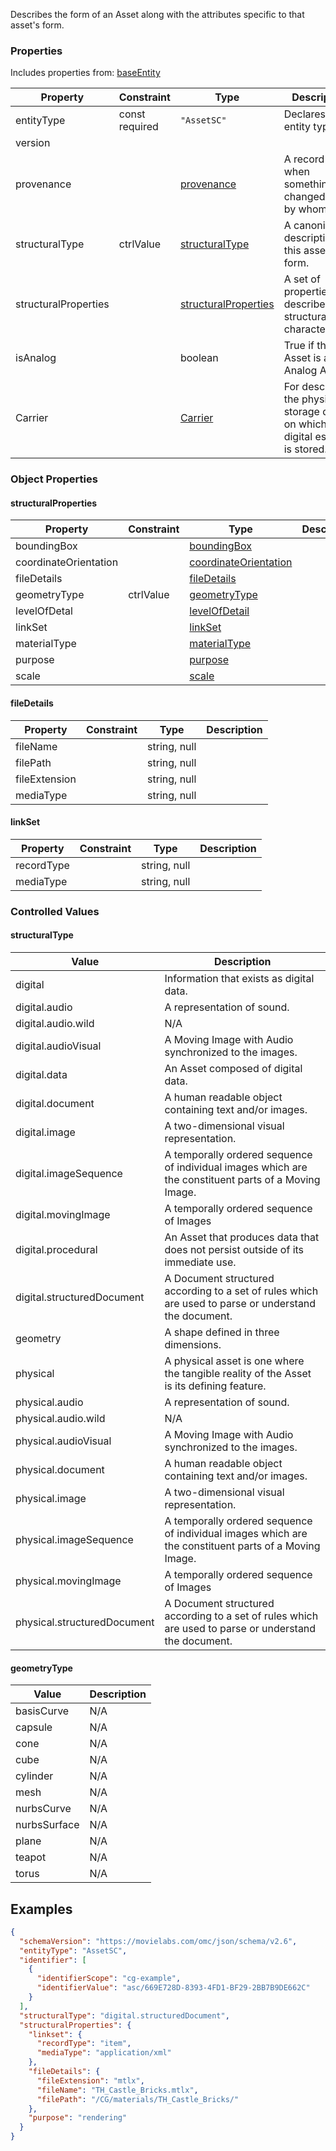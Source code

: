 Describes the form of an Asset along with the attributes specific to that asset's form.
### Properties
Includes properties from: [baseEntity](../core/baseEntity.md)

| Property             | Constraint        | Type                                           | Description                                                                        |
| -------------------- | ----------------- | ---------------------------------------------- | ---------------------------------------------------------------------------------- |
| entityType           | const<br>required | `"AssetSC"`                                    | Declares the entity type.                                                          |
| version              |                   |                                                |                                                                                    |
| provenance           |                   | [provenance](../Utility/Utility.md#provenance) | A record of when something was changed and by whom.                                |
| structuralType       | ctrlValue         | [structuralType](#structuralType)              | A canonical description of this assets form.                                       |
| structuralProperties |                   | [structuralProperties](#structuralProperties)  | A set of properties that describe the structural characteristics.                  |
| isAnalog             |                   | boolean                                        | True if the Asset is an Analog Asset.                                              |
| Carrier              |                   | [Carrier](../Infrastructure/Infrastructure.md) | For describing the physical storage device on which the digital essence is stored. |

### Object Properties

#### structuralProperties

| Property              | Constraint | Type                                                                 | Description |
| --------------------- | ---------- | -------------------------------------------------------------------- | ----------- |
| boundingBox           |            | [boundingBox](../Utility/Utility.md#boundingBox)                     |             |
| coordinateOrientation |            | [coordinateOrientation](../Utility/Utility.md#coordinateOrientation) |             |
| fileDetails           |            | [fileDetails](#fileDetails)                                          |             |
| geometryType          | ctrlValue  | [geometryType](#geometryType)                                        |             |
| levelOfDetal          |            | [levelOfDetail](../Utility/Utility.md#levelOfDetail)                 |             |
| linkSet               |            | [linkSet](#linkSet)                                                  |             |
| materialType          |            | [materialType](../Utility/Utility.md#materialType)                   |             |
| purpose               |            | [purpose](../Utility/Utility.md#purpose)                             |             |
| scale                 |            | [scale](../Utility/Utility.md#scale)                                 |             |

#### fileDetails
| Property      | Constraint | Type         | Description |
| ------------- | ---------- | ------------ | ----------- |
| fileName      |            | string, null |             |
| filePath      |            | string, null |             |
| fileExtension |            | string, null |             |
| mediaType     |            | string, null |             |

#### linkSet
| Property   | Constraint | Type         | Description |
| ---------- | ---------- | ------------ | ----------- |
| recordType |            | string, null |             |
| mediaType  |            | string, null |             |


### Controlled Values

#### structuralType
| Value                       | Description                                                                                           |
| --------------------------- | ----------------------------------------------------------------------------------------------------- |
| digital                     | Information that exists as digital data.                                                              |
| digital.audio               | A representation of sound.                                                                            |
| digital.audio.wild          | N/A                                                                                                   |
| digital.audioVisual         | A Moving Image with Audio synchronized to the images.                                                 |
| digital.data                | An Asset composed of digital data.                                                                    |
| digital.document            | A human readable object containing text and/or images.                                                |
| digital.image               | A two-dimensional visual representation.                                                              |
| digital.imageSequence       | A temporally ordered sequence of individual images which are the constituent parts of a Moving Image. |
| digital.movingImage         | A temporally ordered sequence of Images                                                               |
| digital.procedural          | An Asset that produces data that does not persist outside of its immediate use.                       |
| digital.structuredDocument  | A Document structured according to a set of rules which are used to parse or understand the document. |
| geometry                    | A shape defined in three dimensions.                                                                  |
| physical                    | A physical asset is one where the tangible reality of the Asset is its defining feature.              |
| physical.audio              | A representation of sound.                                                                            |
| physical.audio.wild         | N/A                                                                                                   |
| physical.audioVisual        | A Moving Image with Audio synchronized to the images.                                                 |
| physical.document           | A human readable object containing text and/or images.                                                |
| physical.image              | A two-dimensional visual representation.                                                              |
| physical.imageSequence      | A temporally ordered sequence of individual images which are the constituent parts of a Moving Image. |
| physical.movingImage        | A temporally ordered sequence of Images                                                               |
| physical.structuredDocument | A Document structured according to a set of rules which are used to parse or understand the document. |
#### geometryType

| Value        | Description |
| ------------ | ----------- |
| basisCurve   | N/A         |
| capsule      | N/A         |
| cone         | N/A         |
| cube         | N/A         |
| cylinder     | N/A         |
| mesh         | N/A         |
| nurbsCurve   | N/A         |
| nurbsSurface | N/A         |
| plane        | N/A         |
| teapot       | N/A         |
| torus        | N/A         |


## Examples

```JSON
{  
  "schemaVersion": "https://movielabs.com/omc/json/schema/v2.6",  
  "entityType": "AssetSC",  
  "identifier": [  
    {  
      "identifierScope": "cg-example",  
      "identifierValue": "asc/669E728D-8393-4FD1-BF29-2BB7B9DE662C"  
    }  
  ],  
  "structuralType": "digital.structuredDocument",  
  "structuralProperties": {  
    "linkset": {  
      "recordType": "item",  
      "mediaType": "application/xml"  
    },  
    "fileDetails": {  
      "fileExtension": "mtlx",  
      "fileName": "TH_Castle_Bricks.mtlx",  
      "filePath": "/CG/materials/TH_Castle_Bricks/"  
    },  
    "purpose": "rendering"  
  }  
}
```